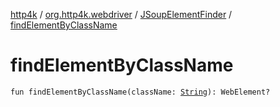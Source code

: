 [http4k](../../index.md) / [org.http4k.webdriver](../index.md) / [JSoupElementFinder](index.md) / [findElementByClassName](./find-element-by-class-name.md)

# findElementByClassName

`fun findElementByClassName(className: `[`String`](https://kotlinlang.org/api/latest/jvm/stdlib/kotlin/-string/index.html)`): WebElement?`